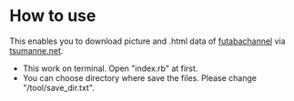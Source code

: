 # How to use
This enables you to download picture and .html data of [futabachannel](https://www.2chan.net/) via [tsumanne.net](tsumanne.net).
- This work on terminal. Open "index.rb" at first.
- You can choose directory where save the files. Please change "/tool/save_dir.txt".
